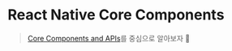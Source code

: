 # React Native Core Components

> [Core Components and APIs](https://reactnative.dev/docs/components-and-apis)를 중심으로 알아보자 🚀
